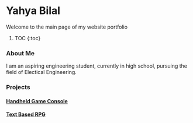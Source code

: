 # Yahya Bilal
Welcome to the main page of my website portfolio

1. TOC
{:toc}

### About Me
I am an aspiring engineering student, currently in high school, pursuing the field of Electical Engineering.

### Projects
#### [Handheld Game Console](./handheld.html)

#### [Text Based RPG](./textGame.html)
